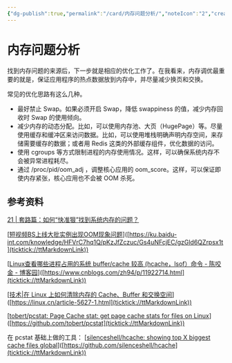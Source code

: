 ```yaml
---
{"dg-publish":true,"permalink":"/card/内存问题分析/","noteIcon":"2","created":"2023-01-14T22:10:07+08:00","updated":"2024-07-04T00:06:34+08:00"}
---
```



# 内存问题分析

找到内存问题的来源后，下一步就是相应的优化工作了。在我看来，内存调优最重要的就是，保证应用程序的热点数据放到内存中，并尽量减少换页和交换。

常见的优化思路有这么几种。

- 最好禁止 Swap。如果必须开启 Swap，降低 swappiness 的值，减少内存回收时 Swap 的使用倾向。
- 减少内存的动态分配。比如，可以使用内存池、大页（HugePage）等。尽量使用缓存和缓冲区来访问数据。比如，可以使用堆栈明确声明内存空间，来存储需要缓存的数据；或者用 Redis 这类的外部缓存组件，优化数据的访问。
- 使用 cgroups 等方式限制进程的内存使用情况。这样，可以确保系统内存不会被异常进程耗尽。
- 通过 /proc/pid/oom_adj ，调整核心应用的 oom_score。这样，可以保证即使内存紧张，核心应用也不会被 OOM 杀死。

## 参考资料

[21 | 套路篇：如何“快准狠”找到系统内存的问题？](https://time.geekbang.org/column/article/76460)

[[短视频BS上线大批实例出现OOM现象问题](https://ku.baidu-int.com/knowledge/HFVrC7hq1Q/pKzJfZczuc/Gs4uNFcjEC/gzGld6QZrpsx1t)]([https://ku.baidu-int.com/knowledge/HFVrC7hq1Q/pKzJfZczuc/Gs4uNFcjEC/gzGld6QZrpsx1t](ticktick://ttMarkdownLink))

[[Linux查看哪些进程占用的系统 buffer/cache 较高 (hcache，lsof）命令 - 陈咬金 - 博客园](https://www.cnblogs.com/zh94/p/11922714.html)]([https://www.cnblogs.com/zh94/p/11922714.html](ticktick://ttMarkdownLink))

[[技术|在 Linux 上如何清除内存的 Cache、Buffer 和交换空间](https://linux.cn/article-5627-1.html)]([https://linux.cn/article-5627-1.html](ticktick://ttMarkdownLink))

[[tobert/pcstat: Page Cache stat: get page cache stats for files on Linux](https://github.com/tobert/pcstat)]([https://github.com/tobert/pcstat](ticktick://ttMarkdownLink))

在 pcstat 基础上做的工具： [[silenceshell/hcache: showing top X biggest cache files global](https://github.com/silenceshell/hcache)]([https://github.com/silenceshell/hcache](ticktick://ttMarkdownLink))
